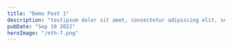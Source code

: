 ```yaml
---
title: "Demo Post 1"
description: "testipsum dolor sit amet, consectetur adipiscing elit, sed do eiusmod tempor incididunt ut labore et dolore magna aliqua."
pubDate: "Sep 10 2022"
heroImage: "/eth-7.png"
---
```


